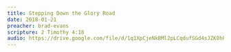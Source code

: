 ```yaml
---
title: Stepping Down the Glory Road
date: 2018-01-21
preacher: brad-evans
scripture: 2 Timothy 4:18
audio: https://drive.google.com/file/d/1q1XpCjeNkBMl2pLCqdufSGd4sJZK0hP1/view
---
```

